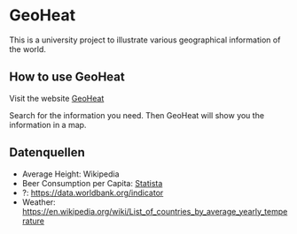 # GeoHeat
This is a university project to illustrate various geographical information of the world.

## How to use GeoHeat
Visit the website [GeoHeat](https://geo-heat.vercel.app/)

Search for the information you need. Then GeoHeat will show you the information in a map.

## Datenquellen
- Average Height: Wikipedia
- Beer Consumption per Capita: [Statista](https://www.statista.com/statistics/444589/european-beer-consumption-per-capita-by-country/)
- ?: https://data.worldbank.org/indicator
- Weather: https://en.wikipedia.org/wiki/List_of_countries_by_average_yearly_temperature
